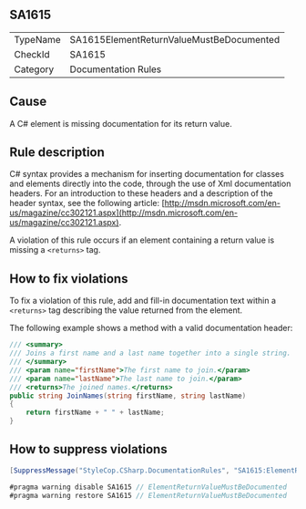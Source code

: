 ﻿## SA1615

<table>
<tr>
  <td>TypeName</td>
  <td>SA1615ElementReturnValueMustBeDocumented</td>
</tr>
<tr>
  <td>CheckId</td>
  <td>SA1615</td>
</tr>
<tr>
  <td>Category</td>
  <td>Documentation Rules</td>
</tr>
</table>

## Cause

A C# element is missing documentation for its return value.

## Rule description

C# syntax provides a mechanism for inserting documentation for classes and elements directly into the code, through the use of Xml documentation headers. For an introduction to these headers and a description of the header syntax, see the following article: [http://msdn.microsoft.com/en-us/magazine/cc302121.aspx](http://msdn.microsoft.com/en-us/magazine/cc302121.aspx).

A violation of this rule occurs if an element containing a return value is missing a `<returns>` tag.

## How to fix violations

To fix a violation of this rule, add and fill-in documentation text within a `<returns>` tag describing the value returned from the element.

The following example shows a method with a valid documentation header:

```csharp
/// <summary>
/// Joins a first name and a last name together into a single string.
/// </summary>
/// <param name="firstName">The first name to join.</param>
/// <param name="lastName">The last name to join.</param>
/// <returns>The joined names.</returns>
public string JoinNames(string firstName, string lastName)
{
    return firstName + " " + lastName;
}
```

## How to suppress violations

```csharp
[SuppressMessage("StyleCop.CSharp.DocumentationRules", "SA1615:ElementReturnValueMustBeDocumented", Justification = "Reviewed.")]
```

```csharp
#pragma warning disable SA1615 // ElementReturnValueMustBeDocumented
#pragma warning restore SA1615 // ElementReturnValueMustBeDocumented
```
